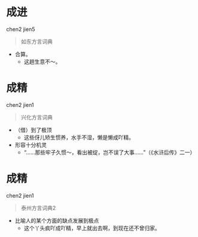 # 成进
chen2 jien5
> 如东方言词典
- 合算。
  - 这趟生意不～。

# 成精
chen2 jien1
> 兴化方言词典
- （借）到了极顶
  - 这些伢儿矫生惯养，水手不湿，懒是懒成吖精。
- 形容十分机灵
  - “……那些牢子久惯～，看出被绽，岂不误了大事……”（《水浒后传》二一）


# 成精
chen2 jien1
> 泰州方言词典2
- 比喻人的某个方面的缺点发展到极点
  - 这个丫头疯吖成吖精，早上就出去啊，到现在还不曾归家。